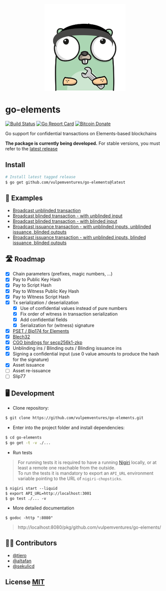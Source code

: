 <div align="center">
	<img width="256" src="go-elements-gopher.png">
</div>

# go-elements

[![Build Status](https://travis-ci.com/vulpemventures/go-elements.svg?branch=master)](https://travis-ci.com/vulpemventures/go-elements)
[![Go Report Card](https://goreportcard.com/badge/github.com/vulpemventures/go-elements)](https://goreportcard.com/report/github.com/vulpemventures/go-elements)
[![Bitcoin Donate](https://badgen.net/badge/Bitcoin/Donate/F7931A?icon=bitcoin)](https://blockstream.info/address/3MdERN32qiMnQ68bSSee5CXQkrSGx1iStr)

Go support for confidential transactions on Elements-based blockchains

**The package is currently being developed.** For stable versions, you must refer to the [latest release](https://github.com/vulpemventures/go-elements/releases)

## Install

```sh
# Install latest tagged release
$ go get github.com/vulpemventures/go-elements@latest
```

## 👀 Examples

- [Broadcast unblinded transaction](pset/pset_test.go#L82)
- [Broadcast blinded transaction - with unblinded input](pset/pset_test.go#L335)
- [Broadcast blinded transaction - with blinded input](pset/pset_test.go#L490)
- [Broadcast issuance transaction - with unblinded inputs, unblinded issuance, blinded outputs](pset/pset_test.go#L689)
- [Broadcast issuance transaction - with unblinded inputs, blinded issuance, blinded outputs](pset/pset_test.go#L867)

## 🛣 Roadmap

- [x] Chain parameters (prefixes, magic numbers, …)
- [x] Pay to Public Key Hash
- [x] Pay to Script Hash
- [x] Pay to Witness Public Key Hash
- [x] Pay to Witness Script Hash
- [x] Tx serialization / deserialization
  - [x] Use of confidential values instead of pure numbers
  - [x] Fix order of witness in transaction serialization
  - [x] Add confidential fields
  - [x] Serialization for (witness) signature
- [x] [PSET / Bip174 for Elements](https://github.com/vulpemventures/go-elements/tree/master/pset)
- [x] [Blech32](https://github.com/vulpemventures/go-elements/tree/master/blech32)
- [x] [CGO bindings for secp256k1-zkp](https://github.com/vulpemventures/go-secp256k1-zkp)
- [x] Unblinding ins / Blinding outs / Blinding issuance ins
- [x] Signing a confidential input (use 0 value amounts to produce the hash for the signature)
- [x] Asset issuance
- [ ] Asset re-issuance
- [ ] Slip77

## 🖥 Development

* Clone repository:

```sh
$ git clone https://github.com/vulpemventures/go-elements.git
```

* Enter into the project folder and install dependencies:

```sh
$ cd go-elements
$ go get -t -v ./...
```

* Run tests

> For running tests it is required to have a running [Nigiri](https://github.com/vulpemventures/nigiri) locally, or at least a remote one reachable from the outside.  
 To run the tests it is mandatory to export an `API_URL` environment variable pointing to the URL of `nigiri-chopsticks`.

```
$ nigiri start --liquid
$ export API_URL=http://localhost:3001
$ go test ./... -v
```

* More detailed documentation

```
$ godoc -http ":8080"
```

> http://localhost:8080/pkg/github.com/vulpemventures/go-elements/

## 👷‍♂️ Contributors

- [@tiero](https://github.com/tiero)
- [@altafan](https://github.com/altafan)
- [@sekulicd](https://github.com/sekulicd)

## License [MIT](https://github.com/vulpemventures/go-elements/blob/master/LICENSE)

